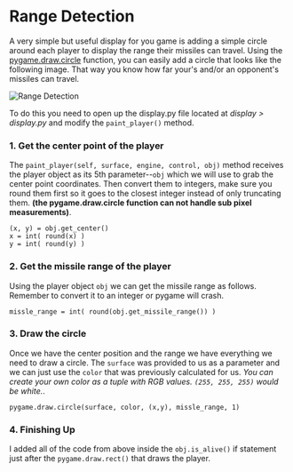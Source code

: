 # Range Detection

A very simple but useful display for you game is adding a simple circle around each player to display the range their missiles can travel. Using the [pygame.draw.circle](https://www.pygame.org/docs/ref/draw.html#pygame.draw.circle) function, you can easily add a circle that looks like the following image. That way you know how far your's and/or an opponent's missiles can travel.

![Range Detection](../../assets/images/range_detection.png)

To do this you need to open up the display.py file located at *display > display.py* and modify the `paint_player()` method.

### 1. Get the center point of the player

The `paint_player(self, surface, engine, control, obj)` method receives the player object as its 5th parameter--`obj` which we will use to grab the center point coordinates. Then convert them to integers, make sure you round them first so it goes to the closest integer instead of only truncating them. **(the pygame.draw.circle function can not handle sub pixel measurements)**.

	(x, y) = obj.get_center()
	x = int( round(x) )
	y = int( round(y) )

### 2. Get the missile range of the player

Using the player object `obj` we can get the missile range as follows. Remember to convert it to an integer or pygame will crash.

	missle_range = int( round(obj.get_missile_range()) )

### 3. Draw the circle

Once we have the center position and the range we have everything we need to draw a circle. The `surface` was provided to us as a parameter and we can just use the `color` that was previously calculated for us. *You can create your own color as a tuple with RGB values. `(255, 255, 255)` would be white.*. 

	pygame.draw.circle(surface, color, (x,y), missle_range, 1)

### 4. Finishing Up

I added all of the code from above inside the `obj.is_alive()` if statement just after the `pygame.draw.rect()` that draws the player.